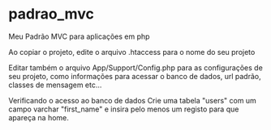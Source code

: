 # padrao_mvc
Meu Padrão MVC para aplicações em php

Ao copiar o projeto, edite o arquivo .htaccess para o nome do seu projeto

Editar também o arquivo App/Support/Config.php para as configurações de seu projeto, como informações para acessar o banco de dados, url padrão, classes de mensagem etc...

Verificando o acesso ao banco de dados
Crie uma tabela "users" com um campo varchar "first_name" e insira pelo menos um registo para que apareça na home.